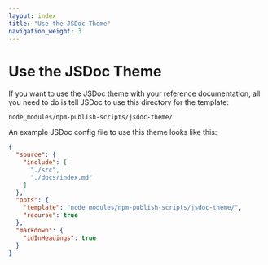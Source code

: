 ```yaml
---
layout: index
title: "Use the JSDoc Theme"
navigation_weight: 3
---
```


# Use the JSDoc Theme

If you want to use the JSDoc theme with your reference documentation,
all you need to do is tell JSDoc to use this directory for the template:

    node_modules/npm-publish-scripts/jsdoc-theme/

An example JSDoc config file to use this theme looks like this:

```json
{
  "source": {
    "include": [
      "./src",
      "./docs/index.md"
    ]
  },
  "opts": {
    "template": "node_modules/npm-publish-scripts/jsdoc-theme/",
    "recurse": true
  },
  "markdown": {
    "idInHeadings": true
  }
}
```

